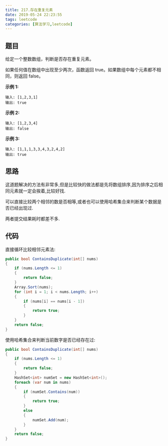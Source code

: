 ```yaml
---
title: 217.存在重复元素
date: 2019-05-24 22:23:55
tags: leetcode
categories: [算法学习,leetcode]
---
```

## 题目

给定一个整数数组，判断是否存在重复元素。

如果任何值在数组中出现至少两次，函数返回 true。如果数组中每个元素都不相同，则返回 false。

**示例 1:**

```
输入: [1,2,3,1]
输出: true
```

**示例 2:**

```
输入: [1,2,3,4]
输出: false
```

**示例 3:**

```
输入: [1,1,1,3,3,4,3,2,4,2]
输出: true
```

<!-- more -->

## 思路

这道题解决的方法有非常多,但是比较快的做法都是先将数组排序,因为排序之后相同元素就一定会挨着,比较好找.

可以直接比较两个相邻的数是否相等,或者也可以使用哈希集合来判断某个数据是否已经出现过.

两者提交结果耗时都差不多.

## 代码

直接循环比较相邻元素法:

```c#
public bool ContainsDuplicate(int[] nums)
{
    if (nums.Length <= 1)
    {
        return false;
    }
    Array.Sort(nums);
    for (int i = 1; i < nums.Length; i++)
    {
        if (nums[i] == nums[i - 1])
        {
            return true;
        }
    }
    return false;
}
```

使用哈希集合来判断当前数字是否已经存在过:

```c#
public bool ContainsDuplicate(int[] nums)
{
    if (nums.Length <= 1)
    {
        return false;
    }
    HashSet<int> numSet = new HashSet<int>();
    foreach (var num in nums)
    {
        if (numSet.Contains(num))
        {
            return true;
        }
        else
        {
            numSet.Add(num);
        }
    }
    return false;
}
```

